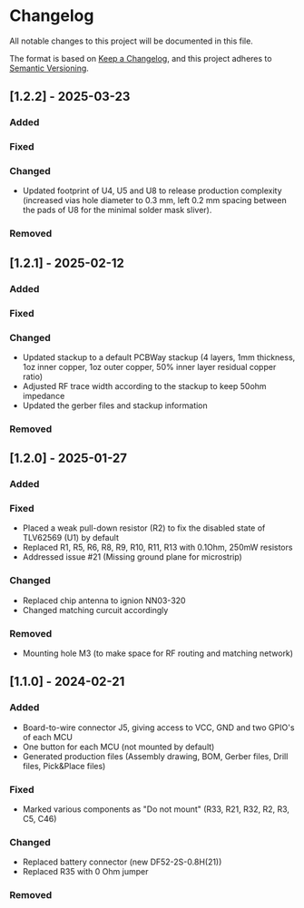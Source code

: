 # Changelog

All notable changes to this project will be documented in this file.

The format is based on [Keep a Changelog](https://keepachangelog.com/en/1.0.0/),
and this project adheres to [Semantic Versioning](https://semver.org/spec/v2.0.0.html).

## [1.2.2] - 2025-03-23

### Added

### Fixed

### Changed

- Updated footprint of U4, U5 and U8 to release production complexity (increased vias hole diameter to 0.3 mm, left 0.2 mm spacing between the pads of U8 for the minimal solder mask sliver).

### Removed

## [1.2.1] - 2025-02-12

### Added

### Fixed

### Changed

- Updated stackup to a default PCBWay stackup (4 layers, 1mm thickness, 1oz inner copper, 1oz outer copper, 50% inner layer residual copper ratio) 
- Adjusted RF trace width according to the stackup to keep 50ohm impedance
- Updated the gerber files and stackup information

### Removed

## [1.2.0] - 2025-01-27

### Added

### Fixed

- Placed a weak pull-down resistor (R2) to fix the disabled state of TLV62569 (U1) by default
- Replaced R1, R5, R6, R8, R9, R10, R11, R13 with 0.1Ohm, 250mW resistors
- Addressed issue #21 (Missing ground plane for microstrip)

### Changed

- Replaced chip antenna to ignion NN03-320
- Changed matching curcuit accordingly

### Removed

- Mounting hole M3 (to make space for RF routing and matching network)

## [1.1.0] - 2024-02-21

### Added

- Board-to-wire connector J5, giving access to VCC, GND and two GPIO's of each MCU
- One button for each MCU (not mounted by default)
- Generated production files (Assembly drawing, BOM, Gerber files, Drill files, Pick&Place files)

### Fixed

- Marked various components as "Do not mount" (R33, R21, R32, R2, R3, C5, C46)

### Changed

- Replaced battery connector (new DF52-2S-0.8H(21))
- Replaced R35 with 0 Ohm jumper

### Removed
